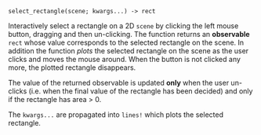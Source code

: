 ```
select_rectangle(scene; kwargs...) -> rect
```

Interactively select a rectangle on a 2D `scene` by clicking the left mouse button, dragging and then un-clicking. The function returns an **observable** `rect` whose value corresponds to the selected rectangle on the scene. In addition the function *plots* the selected rectangle on the scene as the user clicks and moves the mouse around. When the button is not clicked any more, the plotted rectangle disappears.

The value of the returned observable is updated **only** when the user un-clicks (i.e. when the final value of the rectangle has been decided) and only if the rectangle has area > 0.

The `kwargs...` are propagated into `lines!` which plots the selected rectangle.
